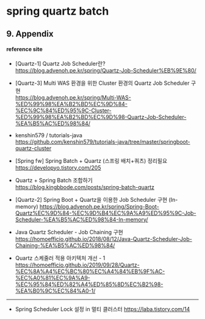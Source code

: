 
# spring quartz batch



## 9. Appendix

#### reference site

+ [Quartz-1] Quartz Job Scheduler란?  
https://blog.advenoh.pe.kr/spring/Quartz-Job-Scheduler%EB%9E%80/

+ [Quartz-3] Multi WAS 환경을 위한 Cluster 환경의 Quartz Job Scheduler 구현  
https://blog.advenoh.pe.kr/spring/Multi-WAS-%ED%99%98%EA%B2%BD%EC%9D%84-%EC%9C%84%ED%95%9C-Cluster-%ED%99%98%EA%B2%BD%EC%9D%98-Quartz-Job-Scheduler-%EA%B5%AC%ED%98%84/

+ kenshin579 / tutorials-java  
https://github.com/kenshin579/tutorials-java/tree/master/springboot-quartz-cluster


+ [Spring fw] Spring Batch + Quartz (스프링 배치+쿼츠) 정리필요  
https://developyo.tistory.com/205

+ Quartz + Spring Batch 조합하기  
https://blog.kingbbode.com/posts/spring-batch-quartz

+ [Quartz-2] Spring Boot + Quartz을 이용한 Job Scheduler 구현 (In-memory)
https://blog.advenoh.pe.kr/spring/Spring-Boot-Quartz%EC%9D%84-%EC%9D%B4%EC%9A%A9%ED%95%9C-Job-Scheduler-%EA%B5%AC%ED%98%84-In-memory/

+ Java Quartz Scheduler - Job Chaining 구현  
https://homoefficio.github.io/2018/08/12/Java-Quartz-Scheduler-Job-Chaining-%EA%B5%AC%ED%98%84/

+ Quartz 스케줄러 적용 아키텍처 개선 - 1  
https://homoefficio.github.io/2019/09/28/Quartz-%EC%8A%A4%EC%BC%80%EC%A4%84%EB%9F%AC-%EC%A0%81%EC%9A%A9-%EC%95%84%ED%82%A4%ED%85%8D%EC%B2%98-%EA%B0%9C%EC%84%A0-1/

---

+ Spring Scheduler Lock 설정 in 멀티 클러스터
https://laba.tistory.com/14
